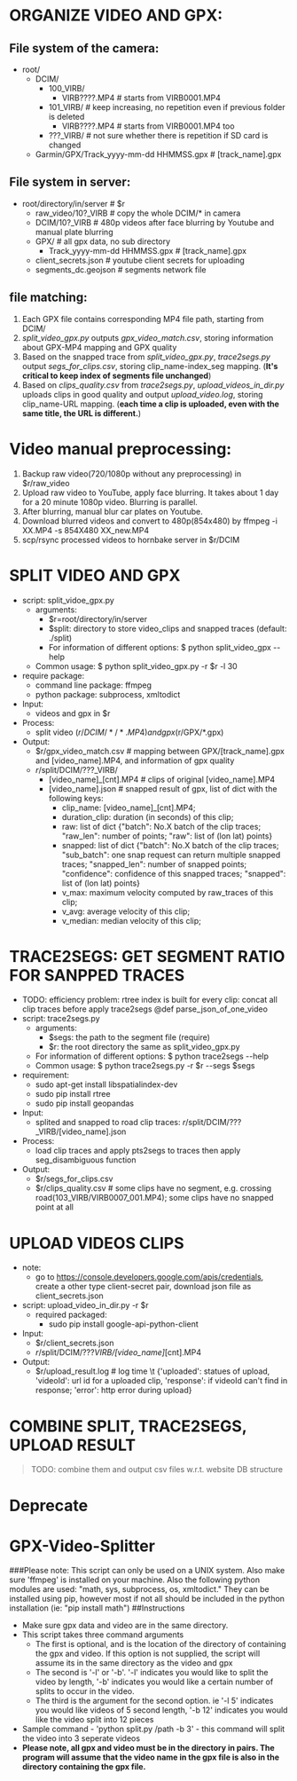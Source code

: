 # ORGANIZE VIDEO AND GPX:
## File system of the camera:
- root/
  - DCIM/
    - 100_VIRB/ 
      - VIRB????.MP4  # starts from VIRB0001.MP4
    - 101_VIRB/  # keep increasing, no repetition even if previous folder is deleted
      - VIRB????.MP4  # starts from VIRB0001.MP4 too
    - ???_VIRB/  # not sure whether there is repetition if SD card is changed
  - Garmin/GPX/Track_yyyy-mm-dd HHMMSS.gpx  # [track_name].gpx
    
## File system in server:
- root/directory/in/server  # $r
  - raw_video/10?_VIRB  # copy the whole DCIM/* in camera
  - DCIM/10?_VIRB  # 480p videos after face blurring by Youtube and manual plate blurring
  - GPX/  # all gpx data, no sub directory
    - Track_yyyy-mm-dd HHMMSS.gpx  # [track_name].gpx
  - client_secrets.json  # youtube client secrets for uploading
  - segments_dc.geojson  # segments network file

## file matching:
1. Each GPX file contains corresponding MP4 file path, starting from DCIM/
2. *split_video_gpx.py* outputs *gpx_video_match.csv*, storing information about GPX-MP4 mapping and GPX quality
3. Based on the snapped trace from *split_video_gpx.py*, *trace2segs.py* output *segs_for_clips.csv*, storing clip_name-index_seg mapping. (**It's critical to keep index of segments file unchanged**)
4. Based on *clips_quality.csv* from *trace2segs.py*, *upload_videos_in_dir.py* uploads clips in good quality and output *upload_video.log*, storing clip_name-URL mapping. (**each time a clip is uploaded, even with the same title, the URL is different.**)


# Video manual preprocessing:
1. Backup raw video(720/1080p without any preprocessing) in $r/raw_video
2. Upload raw video to YouTube, apply face blurring. It takes about 1 day for a 20 minute 1080p video. Blurring is parallel.
3. After blurring, manual blur car plates on Youtube.
4. Download blurred videos and convert to 480p(854x480) by ffmpeg -i XX.MP4 -s 854X480 XX_new.MP4
5. scp/rsync processed videos to hornbake server in $r/DCIM


# SPLIT VIDEO AND GPX
- script: split_vidoe_gpx.py
  - arguments: 
    - $r=root/directory/in/server
    - $split: directory to store video_clips and snapped traces (default: ./split)
    - For information of different options: $ python split_video_gpx --help
  - Common usage: $ python split_video_gpx.py -r $r -l 30
- require package: 
  - command line package: ffmpeg
  - python package: subprocess, xmltodict
- Input: 
  - videos and gpx in $r
- Process:
  - split video ($r/DCIM/*/*.MP4) and gpx ($r/GPX/*.gpx)
- Output:
  - $r/gpx_video_match.csv  # mapping between GPX/[track_name].gpx and [video_name].MP4, and information of gpx quality
  - $r/$split/DCIM/???_VIRB/
    - [video_name]_[cnt].MP4  # clips of original [video_name].MP4
    - [video_name].json  # snapped result of gpx, list of dict with the following keys:
      - clip_name: [video_name]_[cnt].MP4;
      - duration_clip: duration (in seconds) of this clip;
      - raw: list of dict {"batch": No.X batch of the clip traces; "raw_len": number of points; "raw": list of (lon lat) points}
      - snapped: list of dict {"batch": No.X batch of the clip traces; "sub_batch": one snap request can return multiple snapped traces; "snapped_len": number of snapped points; "confidence": confidence of this snapped traces; "snapped": list of (lon lat) points}
      - v_max: maximum velocity computed by raw_traces of this clip;
      - v_avg: average velocity of this clip;
      - v_median: median velocity of this clip;


# TRACE2SEGS: GET SEGMENT RATIO FOR SANPPED TRACES
- TODO: efficiency problem: rtree index is built for every clip: concat all clip traces before apply trace2segs @def parse_json_of_one_video
- script: trace2segs.py
  - arguments:
    - $segs: the path to the segment file (require)
    - $r: the root directory the same as split_video_gpx.py
  - For information of different options: $ python trace2segs --help
  - Common usage: $ python trace2segs.py -r $r --segs $segs
- requirement:
  - sudo apt-get install libspatialindex-dev
  - sudo pip install rtree
  - sudo pip install geopandas
- Input: 
  - splited and snapped to road clip traces: $r/$split/DCIM/???_VIRB/[video_name].json
- Process:
  - load clip traces and apply pts2segs to traces then apply seg_disambiguous function
- Output:
  - $r/segs_for_clips.csv 
  - $r/clips_quality.csv  # some clips have no segment, e.g. crossing road(103_VIRB/VIRB0007_001.MP4); some clips have no snapped point at all


# UPLOAD VIDEOS CLIPS
- note:
  - go to https://console.developers.google.com/apis/credentials, create a other type client-secret pair, download json file as client_secrets.json
- script: upload_video_in_dir.py -r $r
  - required packaged:
    - sudo pip install google-api-python-client
- Input:
  - $r/client_secrets.json
  - $r/$split/DCIM/???_VIRB/[video_name]_[cnt].MP4
- Output:
  - $r/upload_result.log  # log time \t {'uploaded': statues of upload, 'videoId': url id for a uploaded clip, 'response': if videoId can't find in response; 'error': http error during upload}


# COMBINE SPLIT, TRACE2SEGS, UPLOAD RESULT
> TODO: combine them and output csv files w.r.t. website DB structure




# ########################
# Deprecate
# ########################
# GPX-Video-Splitter
###Please note: This script can only be used on a UNIX system. Also make sure 'ffmpeg' is installed on your machine. Also the following python modules are used: "math, sys, subprocess, os, xmltodict."  They can be installed using pip, however most if not all should be included in the python installation (ie: "pip install math") 
##Instructions
* Make sure gpx data and video are in the same directory.
* This script takes three command arguments 
  * The first is optional, and is the location of the directory of containing the gpx and video. If this option is not supplied, the script will assume its in the same directory as the video and gpx 
  * The second is '-l' or '-b'. '-l' indicates you would like to split the video by length, '-b' indicates you would like a certain number of splits to occur in the video. 
  * The third is the argument for the second option. ie '-l 5' indicates you would like videos of 5 second length, '-b 12' indicates you would like the video split into 12 pieces 
* Sample command - 'python split.py /path -b 3' - this command will split the video into 3 seperate videos 
* **Please note, all gpx and video must be in the directory in pairs. The program will assume that the video name in the gpx file is also in the directory containing the gpx file.** 
